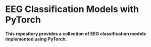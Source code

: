 # EEG Classification Models with PyTorch

**This repository provides a collection of EEG classification models implemented using PyTorch.**
